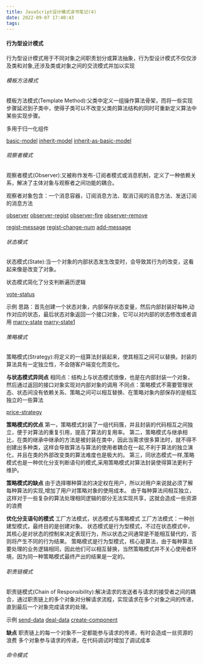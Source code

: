 ```yaml
---
title: JavaScript设计模式读书笔记(4)
date: 2022-09-07 17:40:43
tags:
---
```


#### 行为型设计模式
行为型设计模式用于不同对象之间职责划分或算法抽象，行为型设计模式不仅仅涉及类和对象,还涉及类或对象之间的交流模式并加以实现

###### 模板方法模式
模板方法模式(Template Method):父类中定义一组操作算法骨架，而将一些实现步骤延迟到子类中，使得子类可以不改变父类的算法结构的同时可重新定义算法中某些实现步骤。

多用于归一化组件

[basic-model](basic-model.png)
[inherit-model](inherit-model.png)
[inherit-as-basic-model](inherit-as-basic-model.png)

###### 观察者模式
观察者模式(Observer):又被称作发布-订阅者模式或消息机制，定义了一种依赖关系，解决了主体对象与观察者之间功能的耦合。

观察者对象包含：一个消息容器，订阅消息方法、取消订阅的消息方法、发送订阅的消息方法

[observer](observer.png)
[observer-regist](observer-regist.png)
[observer-fire](observer-fire.png)
[observer-remove](observer-remove.png)

[regist-message](regist-message.png)
[regist-change-num](regist-change-num.png)
[add-message](add-message.png)

###### 状态模式
状态模式(State):当一个对象的内部状态发生改变时，会导致其行为的改变，这看起来像是改变了对象。

状态模式简化了分支判断遍历逻辑

[vote-status](vote-status.png)

示例
思路：首先创建一个状态对象，内部保存状态变量，然后内部封装好每种,动作对应的状态，最后状态对象返回一个接口对象，它可以对内部的状态修改或者调用
[marry-state](marry-state.png)
[marry-state1](marry-state1.png)

###### 策略模式
策略模式(Strategy):将定义的一组算法封装起来，使其相互之间可以替换。封装的算法具有一定独立性，不会随客户端变化而变化。

**与状态模式异同点**
相同点：结构上与状态模式很像，也是在内部封装一个对象，然后通过返回的接口对象实现对内部对象的调用
不同点：策略模式不需要管理状态、状态间没有依赖关系、策略之间可以相互替换、在策略对象内部保存的是相互独立的一些算法

[price-strategy](price-strategy.png)

**策略模式的优点**
第一，策略模式封装了一组代码簇，并且封装的代码相互之间独立，便于对算法的重复引用，提高了算法的复用率。
第二，策略模式与继承相比，在类的继承中继承的方法是被封装在类中，因此当需求很多算法时，就不得不创建出多种类，这样会导致算法与算法的使用者耦合在一起,不利于算法的独立演化，并且在类的外部改变类的算法难度也是极大的。
第三，同状态模式一样,策略模式也是一种优化分支判断语句的模式,采用策略模式对算法封装使得算法更利于维护。

**策略模式的缺点**
由于选择哪种算法的决定权在用户，所以对用户来说就必须了解每种算法的实现,增加了用户对策略对象的使用成本。
由于每种算法间相互独立，这样对于一些复杂的算法处理相同逻辑的部分无法实现共享，这就会造成一些资源的浪费

**优化分支语句的模式**
工厂方法模式，状态模式与策略模式
工厂方法模式：一种创建型模式，最终目的是创建对象。
状态模式是行为型模式，不过在状态模式中，其核心是对状态的控制来决定表现行为，所以状态之间通常是不能相互替代的，否则将产生不同的行为结果。
策略模式是行为型模式，核心是算法，由于每种算法要处理的业务逻辑相同，因此他们可以相互替换，当然策略模式并不关心使用者环境，因为同一种策略模式最终产出的结果是一定的。

###### 职责链模式
职责链模式(Chain of Responsibility):解决请求的发送者与请求的接受者之间的耦合，通过职责链上的多个对象对分解请求流程，实现请求在多个对象之间的传递，直到最后一个对象完成请求的处理。

示例
[send-data](send-data.png)
[deal-data](deal-data.png)
[create-component](create-component.png)

**缺点**
职责链上的每一个对象不一定都能参与请求的传递，有时会造成一丝资源的浪费
多个对象参与请求的传递，在代码调试时增加了调试成本

###### 命令模式
